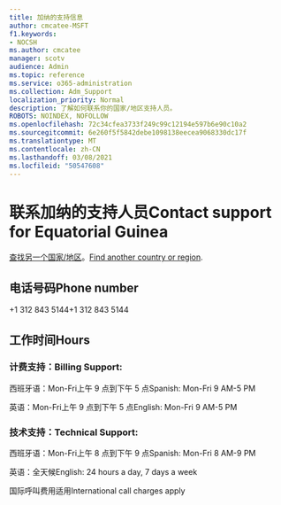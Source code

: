```yaml
---
title: 加纳的支持信息
author: cmcatee-MSFT
f1.keywords:
- NOCSH
ms.author: cmcatee
manager: scotv
audience: Admin
ms.topic: reference
ms.service: o365-administration
ms.collection: Adm_Support
localization_priority: Normal
description: 了解如何联系你的国家/地区支持人员。
ROBOTS: NOINDEX, NOFOLLOW
ms.openlocfilehash: 72c34cfea3733f249c99c12194e597b6e90c10a2
ms.sourcegitcommit: 6e260f5f5842debe1098138eecea9068330dc17f
ms.translationtype: MT
ms.contentlocale: zh-CN
ms.lasthandoff: 03/08/2021
ms.locfileid: "50547608"
---
```

# <a name="contact-support-for-equatorial-guinea"></a><span data-ttu-id="70c0f-103">联系加纳的支持人员</span><span class="sxs-lookup"><span data-stu-id="70c0f-103">Contact support for Equatorial Guinea</span></span>

<span data-ttu-id="70c0f-104">[查找另一个国家/地区](../contact-support-for-business-products.md)。</span><span class="sxs-lookup"><span data-stu-id="70c0f-104">[Find another country or region](../contact-support-for-business-products.md).</span></span>

## <a name="phone-number"></a><span data-ttu-id="70c0f-105">电话号码</span><span class="sxs-lookup"><span data-stu-id="70c0f-105">Phone number</span></span>
<span data-ttu-id="70c0f-106">+1 312 843 5144</span><span class="sxs-lookup"><span data-stu-id="70c0f-106">+1 312 843 5144</span></span>

## <a name="hours"></a><span data-ttu-id="70c0f-107">工作时间</span><span class="sxs-lookup"><span data-stu-id="70c0f-107">Hours</span></span>
### <a name="billing-support"></a><span data-ttu-id="70c0f-108">计费支持：</span><span class="sxs-lookup"><span data-stu-id="70c0f-108">Billing Support:</span></span>

<span data-ttu-id="70c0f-109">西班牙语：Mon-Fri上午 9 点到下午 5 点</span><span class="sxs-lookup"><span data-stu-id="70c0f-109">Spanish: Mon-Fri 9 AM-5 PM</span></span>

<span data-ttu-id="70c0f-110">英语：Mon-Fri上午 9 点到下午 5 点</span><span class="sxs-lookup"><span data-stu-id="70c0f-110">English: Mon-Fri 9 AM-5 PM</span></span>

### <a name="technical-support"></a><span data-ttu-id="70c0f-111">技术支持：</span><span class="sxs-lookup"><span data-stu-id="70c0f-111">Technical Support:</span></span>

<span data-ttu-id="70c0f-112">西班牙语：Mon-Fri上午 8 点到下午 9 点</span><span class="sxs-lookup"><span data-stu-id="70c0f-112">Spanish: Mon-Fri 8 AM-9 PM</span></span>

<span data-ttu-id="70c0f-113">英语：全天候</span><span class="sxs-lookup"><span data-stu-id="70c0f-113">English: 24 hours a day, 7 days a week</span></span>

<span data-ttu-id="70c0f-114">国际呼叫费用适用</span><span class="sxs-lookup"><span data-stu-id="70c0f-114">International call charges apply</span></span>
